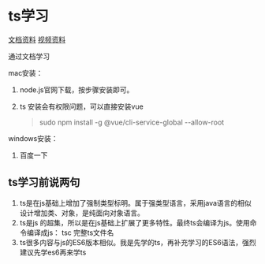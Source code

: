 # ts学习

[文档资料](https://www.tslang.cn/docs/handbook/basic-types.html)
[视频资料](https://www.bilibili.com/video/BV1Xy4y1v7S2?p=1)

通过文档学习

mac安装：

1. node.js官网下载，按步骤安装即可。
2. ts 安装会有权限问题，可以直接安装vue

    >sudo npm install -g @vue/cli-service-global --allow-root

windows安装：

1. 百度一下

## ts学习前说两句

1. ts是在js基础上增加了强制类型标明。属于强类型语言，采用java语言的相似设计增加类、对象，是纯面向对象语言。
2. ts是js 的超集，所以是在js基础上扩展了更多特性。最终ts会编译为js。使用命令编译成js：  tsc 完整ts文件名
3. ts很多内容与js的ES6版本相似。我是先学的ts，再补充学习的ES6语法，强烈建议先学es6再来学ts
